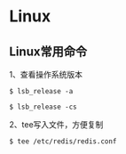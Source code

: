 # Linux



## Linux常用命令

1、查看操作系统版本

```
$ lsb_release -a
```

``` 
$ lsb_release -cs
```

2、tee写入文件，方便复制

```
$ tee /etc/redis/redis.conf
```

